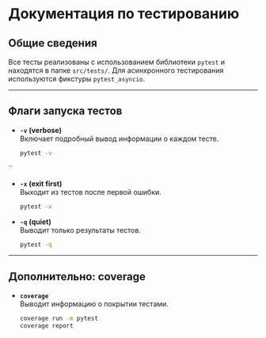 # Документация по тестированию

## Общие сведения
Все тесты реализованы с использованием библиотеки `pytest` и находятся в папке `src/tests/`.
Для асинхронного тестирования используются фикстуры `pytest_asyncio`.

---

## Флаги запуска тестов

- **`-v` (verbose)**  
  Включает подробный вывод информации о каждом тесте.
  ```bash
  pytest -v
``
- **`-x` (exit first)**  
  Выходит из тестов после первой ошибки.
  ```bash
  pytest -x
  ```
  
- **`-q` (quiet)**  
  Выводит только результаты тестов.
  ```bash
  pytest -q
  ```
  
---

## Дополнительно: coverage

- **`coverage`**  
  Выводит информацию о покрытии тестами.
  ```bash
  coverage run -m pytest
  coverage report
  ```
  
